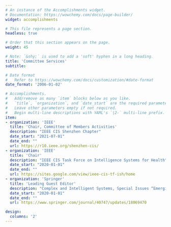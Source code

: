 ```yaml
---
# An instance of the Accomplishments widget.
# Documentation: https://wowchemy.com/docs/page-builder/
widget: accomplishments

# This file represents a page section.
headless: true

# Order that this section appears on the page.
weight: 45

# Note: `&shy;` is used to add a 'soft' hyphen in a long heading.
title: 'Committee Services'
subtitle:

# Date format
#   Refer to https://wowchemy.com/docs/customization/#date-format
date_format: '2006-01-02'

# Accomplishments.
#   Add/remove as many `item` blocks below as you like.
#   `title`, `organization`, and `date_start` are the required parameters.
#   Leave other parameters empty if not required.
#   Begin multi-line descriptions with YAML's `|2-` multi-line prefix.
item:
- organization: 'IEEE'
  title: 'Chair, Committee of Members Activities'
  description: "IEEE CIS Shenzhen Chapter"
  date_start: "2021-07-01"
  date_end: ""
  url: https://r10.ieee.org/shenzhen-cis/
- organization: 'IEEE'
  title: 'Chair'
  description: "IEEE CIS Task Force on Intelligence Systems for Health"
  date_start: "2020-01-01"
  date_end: ""
  url: https://sites.google.com/view/ieee-cis-tf-ish/home
- organization: 'Springer'
  title: 'Leading Guest Editor'
  description: "Complex and Intelligent Systems, Special Issues “Emerging Topics in Evolutionary Multiobjective Optimization” (2021)"
  date_start: "2020-01-01"
  date_end: ""
  url: https://www.springer.com/journal/40747/updates/18069470

design:
  columns: '2' 
---
```

